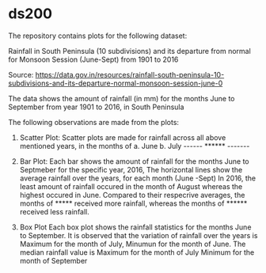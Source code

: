 # ds200
The repository contains plots for the following dataset:

Rainfall in South Peninsula (10 subdivisions) and its departure from normal for Monsoon Session (June-Sept) from 1901 to 2016

Source: https://data.gov.in/resources/rainfall-south-peninsula-10-subdivisions-and-its-departure-normal-monsoon-session-june-0

The data shows the amount of rainfall (in mm) for the months June to September from year 1901 to 2016, in South Peninsula

The following observations are made from the plots:
1. Scatter Plot:
	Scatter plots are made for rainfall across all above mentioned years, in the months of 
	a. June
	b. July
	------  ******    -------
	
2. Bar Plot:
	Each bar shows the amount of rainfall for the months June to Septmeber for the specific year, 2016,
	The horizontal lines show the average rainfall over the years, for each month (June -Sept)
	In 2016, the least amount of rainfall occured in the month of August whereas the highest occured in June. 
	Compared to their respecrive averages, the months of ***** received more rainfall, whereas the months of ****** received less rainfall.
	
3. Box Plot
	Each box plot shows the rainfall statistics for the months June to September.
	It is observed that the variation of rainfall over the years is 
		Maximum for the month of July,
		Minumun for the month of June.
	The median rainfall value is
		Maximum for the month of July
		Minimum for the month of September
